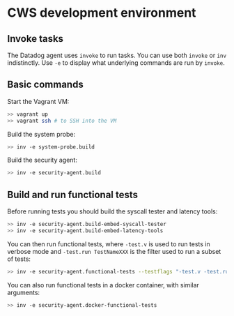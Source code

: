 # CWS development environment

## Invoke tasks

The Datadog agent uses `invoke` to run tasks. You can use both `invoke` or `inv` indistinctly. Use `-e` to display what underlying commands are run by `invoke`.

## Basic commands

Start the Vagrant VM:
```sh
>> vagrant up
>> vagrant ssh # to SSH into the VM
```

Build the system probe:
```sh
>> inv -e system-probe.build
```

Build the security agent:
```sh
>> inv -e security-agent.build
```

## Build and run functional tests

Before running tests you should build the syscall tester and latency tools:
```sh
>> inv -e security-agent.build-embed-syscall-tester
>> inv -e security-agent.build-embed-latency-tools
```

You can then run functional tests, where `-test.v` is used to run tests in verbose mode and `-test.run TestNameXXX` is the filter used to run a subset of tests:
```sh
>> inv -e security-agent.functional-tests --testflags "-test.v -test.run TestNameXXX"
```

You can also run functional tests in a docker container, with similar arguments:
```sh
>> inv -e security-agent.docker-functional-tests
```